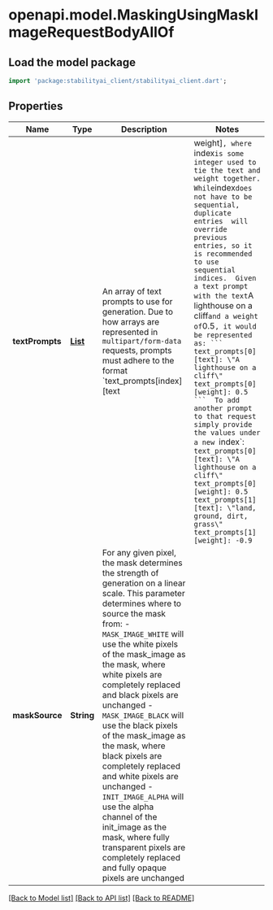 # openapi.model.MaskingUsingMaskImageRequestBodyAllOf

## Load the model package
```dart
import 'package:stabilityai_client/stabilityai_client.dart';
```

## Properties
| Name            | Type                                  | Description                                                                                                                                                                                                                                                                                                                                                                                                                                                                                                                                                                                                                                  | Notes                                                                                                                                                                                                                                                                                                                                                                                                                                                                                                                                                                                                                                                                                                         |
|-----------------|---------------------------------------|----------------------------------------------------------------------------------------------------------------------------------------------------------------------------------------------------------------------------------------------------------------------------------------------------------------------------------------------------------------------------------------------------------------------------------------------------------------------------------------------------------------------------------------------------------------------------------------------------------------------------------------------|---------------------------------------------------------------------------------------------------------------------------------------------------------------------------------------------------------------------------------------------------------------------------------------------------------------------------------------------------------------------------------------------------------------------------------------------------------------------------------------------------------------------------------------------------------------------------------------------------------------------------------------------------------------------------------------------------------------|
| **textPrompts** | [**List<TextPrompt>**](TextPrompt.md) | An array of text prompts to use for generation.  Due to how arrays are represented in `multipart/form-data` requests, prompts must adhere to the format `text_prompts[index][text                                                                                                                                                                                                                                                                                                                                                                                                                                                            | weight]`, where `index` is some integer used to tie the text and weight together.  While `index` does not have to be sequential, duplicate entries  will override previous entries, so it is recommended to use sequential indices.  Given a text prompt with the text `A lighthouse on a cliff` and a weight of `0.5`, it would be represented as: ``` text_prompts[0][text]: \"A lighthouse on a cliff\" text_prompts[0][weight]: 0.5 ```  To add another prompt to that request simply provide the values under a new `index`:  ``` text_prompts[0][text]: \"A lighthouse on a cliff\" text_prompts[0][weight]: 0.5 text_prompts[1][text]: \"land, ground, dirt, grass\" text_prompts[1][weight]: -0.9 ``` | [default to const []]
| **maskSource**  | **String**                            | For any given pixel, the mask determines the strength of generation on a linear scale.  This parameter determines where to source the mask from: - `MASK_IMAGE_WHITE` will use the white pixels of the mask_image as the mask, where white pixels are completely replaced and black pixels are unchanged - `MASK_IMAGE_BLACK` will use the black pixels of the mask_image as the mask, where black pixels are completely replaced and white pixels are unchanged - `INIT_IMAGE_ALPHA` will use the alpha channel of the init_image as the mask, where fully transparent pixels are completely replaced and fully opaque pixels are unchanged |                                                                                                                                                                                                                                                                                                                                                                                                                                                                                                                                                                                                                                                                                                               |

[[Back to Model list]](../README.md#documentation-for-models) [[Back to API list]](../README.md#documentation-for-api-endpoints) [[Back to README]](../README.md)


